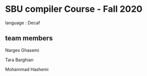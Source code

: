 # SBU compiler Course - Fall 2020

language : Decaf 


## team members
Narges Ghasemi 

Tara Barghian 

Mohammad Hashemi 
